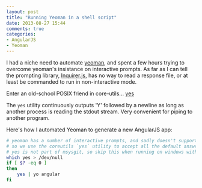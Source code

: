 ```yaml
---
layout: post
title: "Running Yeoman in a shell script"
date: 2013-08-27 15:44
comments: true
categories: 
- AngularJS
- Yeoman
---
```


I had a niche need to automate [yeoman](http://yeoman.io), and spent a few hours trying to overcome
yeoman's insistance on interactive prompts.  As far as I can tell the prompting library,
[Inquirer.js](https://github.com/SBoudrias/Inquirer.js), has no way to read a response file, or at least
be commanded to run in non-interactive mode.

Enter an old-school POSIX friend in core-utils... [yes](http://man7.org/linux/man-pages/man1/yes.1.html)

The `yes` utility continuously outputs 'Y' followed by a newline as long as another process is reading the stdout stream.
Very convenient for piping to another program.

Here's how I automated Yeoman to generate a new AngularJS app:

``` bash
# yeoman has a number of interactive prompts, and sadly doesn't support a batch mode
# so we use the coreutils `yes` utility to accept all the default answers in yeoman;
# yes is not part of msysgit, so skip this when running on windows without cygwin
which yes > /dev/null
if [ $? -eq 0 ]
then
	yes | yo angular
fi
```
